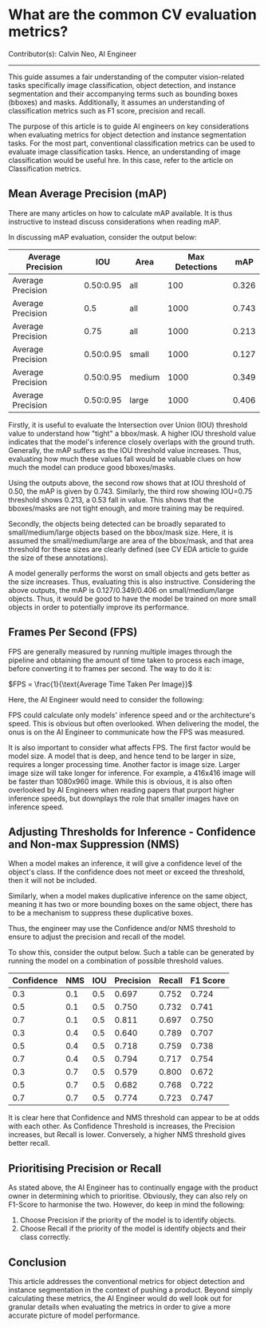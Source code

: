 # What are the common CV evaluation metrics?

Contributor(s): Calvin Neo, AI Engineer

---

This guide assumes a fair understanding of the computer vision-related tasks specifically image classification, object detection, and instance segmentation and their accompanying terms such as bounding boxes (bboxes) and masks. Additionally, it assumes an understanding of classification metrics such as F1 score, precision and recall. 

The purpose of this article is to guide AI engineers on key considerations when evaluating metrics for object detection and instance segmentation tasks. For the most part, conventional classification metrics can be used to evaluate image classification tasks. Hence, an understanding of image classification would be useful hre. In this case, refer to the article on Classification metrics.

## Mean Average Precision (mAP)

There are many articles on how to calculate mAP available. It is thus instructive to instead discuss considerations when reading mAP.

In discussing mAP evaluation, consider the output below:

| Average Precision 	| IOU       	| Area   	| Max Detections 	| mAP   	|
|-------------------	|-----------	|--------	|----------------	|-------	|
| Average Precision 	| 0.50:0.95 	| all    	| 100            	| 0.326 	|
| Average Precision 	| 0.5       	| all    	| 1000           	| 0.743 	|
| Average Precision 	| 0.75      	| all    	| 1000           	| 0.213 	|
| Average Precision 	| 0.50:0.95 	| small  	| 1000           	| 0.127 	|
| Average Precision 	| 0.50:0.95 	| medium 	| 1000           	| 0.349 	|
| Average Precision 	| 0.50:0.95 	| large  	| 1000           	| 0.406 	|

Firstly, it is useful to evaluate the Intersection over Union (IOU) threshold value to understand how "tight" a bbox/mask. A higher IOU threshold value indicates that the model's inference closely overlaps with the ground truth. Generally, the mAP suffers as the IOU threshold value increases. Thus, evaluating how much these values fall would be valuable clues on how much the model can produce good bboxes/masks.

Using the outputs above, the second row shows that at IOU threshold of 0.50, the mAP is given by 0.743. Similarly, the third row showing IOU=0.75 threshold shows 0.213, a 0.53 fall in value. This shows that the bboxes/masks are not tight enough, and more training may be required. 

Secondly, the objects being detected can be broadly separated to small/medium/large objects based on the bbox/mask size. Here, it is assumed the small/medium/large are area of the bbox/mask, and that area threshold for these sizes are clearly defined (see CV EDA article to guide the size of these annotations). 

A model generally performs the worst on small objects and gets better as the size increases. Thus, evaluating this is also instructive. Considering the above outputs, the mAP is 0.127/0.349/0.406 on small/medium/large objects. Thus, it would be good to have the model be trained on more small objects in order to potentially improve its performance. 

## Frames Per Second (FPS)

FPS are generally measured by running multiple images through the pipeline and obtaining the amount of time taken to process each image, before converting it to frames per second. The way to do it is: 

$FPS = \frac{1}{\text{Average Time Taken Per Image}}$

Here, the AI Engineer would need to consider the following:

FPS could calculate only models' inference speed and or the architecture's speed. This is obvious but often overlooked. When delivering the model, the onus is on the AI Engineer to communicate how the FPS was measured. 

It is also important to consider what affects FPS. The first factor would be model size. A model that is deep, and hence tend to be larger in size, requires a longer processing time. Another factor is image size. Larger image size will take longer for inference. For example, a 416x416 image will be faster than 1080x960 image. While this is obvious, it is also often overlooked by AI Engineers when reading papers that purport higher inference speeds, but downplays the role that smaller images have on inference speed.  

## Adjusting Thresholds for Inference - Confidence and Non-max Suppression (NMS)

When a model makes an inference, it will give a confidence level of the object's class. If the confidence does not meet or exceed the threshold, then it will not be included. 

Similarly, when a model makes duplicative inference on the same object, meaning it has two or more bounding boxes on the same object, there has to be a mechanism to suppress these duplicative boxes.

Thus, the engineer may use the Confidence and/or NMS threshold to ensure to adjust the precision and recall of the model. 

To show this, consider the output below. Such a table can be generated by running the model on a combination of possible threshold values. 

| Confidence 	| NMS  	| IOU  	| Precision 	| Recall 	| F1 Score 	|
|------------	|------	|------	|-----------	|--------	|----------	|
| 0.3        	| 0.1  	| 0.5  	| 0.697     	| 0.752  	| 0.724    	|
| 0.5        	| 0.1  	| 0.5  	| 0.750     	| 0.732  	| 0.741    	|
| 0.7        	| 0.1  	| 0.5  	| 0.811     	| 0.697  	| 0.750    	|
| 0.3        	| 0.4  	| 0.5  	| 0.640     	| 0.789  	| 0.707    	|
| 0.5        	| 0.4  	| 0.5  	| 0.718     	| 0.759  	| 0.738    	|
| 0.7        	| 0.4  	| 0.5  	| 0.794     	| 0.717  	| 0.754    	|
| 0.3        	| 0.7  	| 0.5  	| 0.579     	| 0.800  	| 0.672    	|
| 0.5        	| 0.7  	| 0.5  	| 0.682     	| 0.768  	| 0.722    	|
| 0.7        	| 0.7  	| 0.5  	| 0.774     	| 0.723  	| 0.747    	|

It is clear here that Confidence and NMS threshold can appear to be at odds with each other. As Confidence Threshold is increases, the Precision increases, but Recall is lower. Conversely, a higher NMS threshold gives better recall.

## Prioritising Precision or Recall

As stated above, the AI Engineer has to continually engage with the product owner in determining which to prioritise. Obviously, they can also rely on F1-Score to harmonise the two. However, do keep in mind the following:

1. Choose Precision if the priority of the model is to identify objects. 
2. Choose Recall if the priority of the model is identify objects and their class correctly.

## Conclusion

This article addresses the conventional metrics for object detection and instance segmentation in the context of pushing a product. Beyond simply calculating these metrics, the AI Engineer would do well look out for granular details when evaluating the metrics in order to give a more accurate picture of model performance. 

